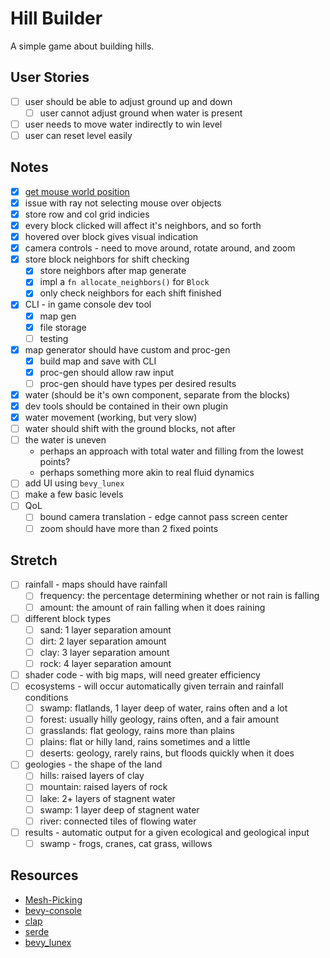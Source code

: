 # Hill Builder

A simple game about building hills.

## User Stories

- [ ] user should be able to adjust ground up and down
  - [ ] user cannot adjust ground when water is present
- [ ] user needs to move water indirectly to win level
- [ ] user can reset level easily

## Notes

- [x] [get mouse world position](https://bevyengine.org/examples/3d-rendering/3d-viewport-to-world/)
- [x] issue with ray not selecting mouse over objects
- [x] store row and col grid indicies
- [x] every block clicked will affect it's neighbors, and so forth
- [x] hovered over block gives visual indication
- [x] camera controls - need to move around, rotate around, and zoom
- [x] store block neighbors for shift checking
  - [x] store neighbors after map generate
  - [x] impl a `fn allocate_neighbors()` for `Block`
  - [x] only check neighbors for each shift finished
- [x] CLI - in game console dev tool
  - [x] map gen
  - [x] file storage
  - [ ] testing
- [x] map generator should have custom and proc-gen
  - [x] build map and save with CLI
  - [x] proc-gen should allow raw input
  - [ ] proc-gen should have types per desired results
- [x] water (should be it's own component, separate from the blocks)
- [x] dev tools should be contained in their own plugin
- [x] water movement (working, but very slow)
- [ ] water should shift with the ground blocks, not after
- [ ] the water is uneven
  - perhaps an approach with total water and filling from the lowest points?
  - perhaps something more akin to real fluid dynamics
- [ ] add UI using `bevy_lunex`
- [ ] make a few basic levels
- [ ] QoL
  - [ ] bound camera translation - edge cannot pass screen center
  - [ ] zoom should have more than 2 fixed points

## Stretch

- [ ] rainfall - maps should have rainfall
  - [ ] frequency: the percentage determining whether or not rain is falling
  - [ ] amount: the amount of rain falling when it does raining
- [ ] different block types
  - [ ] sand: 1 layer separation amount
  - [ ] dirt: 2 layer separation amount
  - [ ] clay: 3 layer separation amount
  - [ ] rock: 4 layer separation amount
- [ ] shader code - with big maps, will need greater efficiency
- [ ] ecosystems - will occur automatically given terrain and rainfall conditions
  - [ ] swamp: flatlands, 1 layer deep of water, rains often and a lot
  - [ ] forest: usually hilly geology, rains often, and a fair amount
  - [ ] grasslands: flat geology, rains more than plains
  - [ ] plains: flat or hilly land, rains sometimes and a little
  - [ ] deserts: geology, rarely rains, but floods quickly when it does
- [ ] geologies - the shape of the land
  - [ ] hills: raised layers of clay
  - [ ] mountain: raised layers of rock
  - [ ] lake: 2+ layers of stagnent water
  - [ ] swamp: 1 layer deep of stagnent water
  - [ ] river: connected tiles of flowing water
- [ ] results - automatic output for a given ecological and geological input
  - [ ] swamp - frogs, cranes, cat grass, willows

## Resources

- [Mesh-Picking](https://bevyengine.org/examples/picking/mesh-picking/)
- [bevy-console](https://github.com/RichoDemus/bevy-console)
- [clap](https://docs.rs/clap/latest/clap/)
- [serde](https://docs.rs/serde/latest/serde/)
- [bevy_lunex](https://docs.rs/bevy_lunex/latest/bevy_lunex/)
